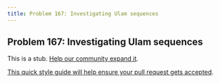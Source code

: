 ```yaml
---
title: Problem 167: Investigating Ulam sequences
---
```

## Problem 167: Investigating Ulam sequences

This is a stub. <a href='https://github.com/freecodecamp/guides/tree/master/src/pages/certifications/coding-interview-prep/project-euler/problem-167-investigating-ulam-sequences/index.md' target='_blank' rel='nofollow'>Help our community expand it</a>.

<a href='https://github.com/freecodecamp/guides/blob/master/README.md' target='_blank' rel='nofollow'>This quick style guide will help ensure your pull request gets accepted</a>.

<!-- The article goes here, in GitHub-flavored Markdown. Feel free to add YouTube videos, images, and CodePen/JSBin embeds  -->

